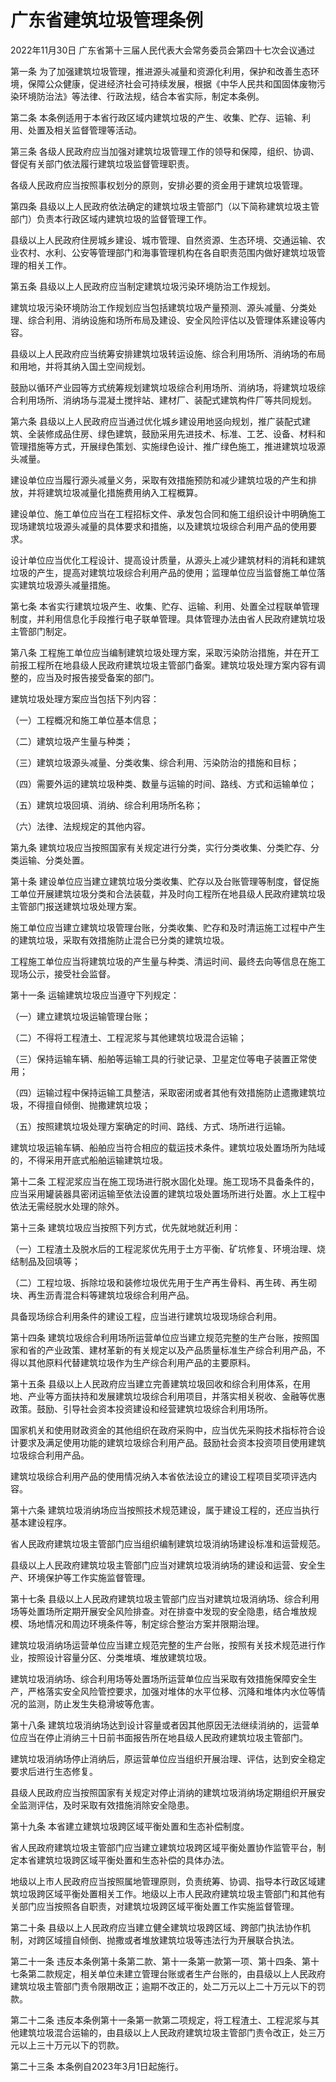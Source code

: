# 广东省建筑垃圾管理条例

2022年11月30日 广东省第十三届人民代表大会常务委员会第四十七次会议通过

<!-- INFO END -->

第一条 为了加强建筑垃圾管理，推进源头减量和资源化利用，保护和改善生态环境，保障公众健康，促进经济社会可持续发展，根据《中华人民共和国固体废物污染环境防治法》等法律、行政法规，结合本省实际，制定本条例。

第二条 本条例适用于本省行政区域内建筑垃圾的产生、收集、贮存、运输、利用、处置及相关监督管理等活动。

第三条 各级人民政府应当加强对建筑垃圾管理工作的领导和保障，组织、协调、督促有关部门依法履行建筑垃圾监督管理职责。

各级人民政府应当按照事权划分的原则，安排必要的资金用于建筑垃圾管理。

第四条 县级以上人民政府依法确定的建筑垃圾主管部门（以下简称建筑垃圾主管部门）负责本行政区域内建筑垃圾的监督管理工作。

县级以上人民政府住房城乡建设、城市管理、自然资源、生态环境、交通运输、农业农村、水利、公安等管理部门和海事管理机构在各自职责范围内做好建筑垃圾管理的相关工作。

第五条 县级以上人民政府应当制定建筑垃圾污染环境防治工作规划。

建筑垃圾污染环境防治工作规划应当包括建筑垃圾产量预测、源头减量、分类处理、综合利用、消纳设施和场所布局及建设、安全风险评估以及管理体系建设等内容。

县级以上人民政府应当统筹安排建筑垃圾转运设施、综合利用场所、消纳场的布局和用地，并将其纳入国土空间规划。

鼓励以循环产业园等方式统筹规划建筑垃圾综合利用场所、消纳场，将建筑垃圾综合利用场所、消纳场与混凝土搅拌站、建材厂、装配式建筑构件厂等共同规划。

第六条 县级以上人民政府应当通过优化城乡建设用地竖向规划，推广装配式建筑、全装修成品住房、绿色建筑，鼓励采用先进技术、标准、工艺、设备、材料和管理措施等方式，开展绿色策划、实施绿色设计、推广绿色施工，推进建筑垃圾源头减量。

建设单位应当履行源头减量义务，采取有效措施预防和减少建筑垃圾的产生和排放，并将建筑垃圾减量化措施费用纳入工程概算。

建设单位、施工单位应当在工程招标文件、承发包合同和施工组织设计中明确施工现场建筑垃圾源头减量的具体要求和措施，以及建筑垃圾综合利用产品的使用要求。

设计单位应当优化工程设计、提高设计质量，从源头上减少建筑材料的消耗和建筑垃圾的产生，提高对建筑垃圾综合利用产品的使用；监理单位应当监督施工单位落实建筑垃圾源头减量措施。

第七条 本省实行建筑垃圾产生、收集、贮存、运输、利用、处置全过程联单管理制度，并利用信息化手段推行电子联单管理。具体管理办法由省人民政府建筑垃圾主管部门制定。

第八条 工程施工单位应当编制建筑垃圾处理方案，采取污染防治措施，并在开工前报工程所在地县级人民政府建筑垃圾主管部门备案。建筑垃圾处理方案内容有调整的，应当及时报告接受备案的部门。

建筑垃圾处理方案应当包括下列内容：

（一）工程概况和施工单位基本信息；

（二）建筑垃圾产生量与种类；

（三）建筑垃圾源头减量、分类收集、综合利用、污染防治的措施和目标；

（四）需要外运的建筑垃圾种类、数量与运输的时间、路线、方式和运输单位；

（五）建筑垃圾回填、消纳、综合利用场所名称；

（六）法律、法规规定的其他内容。

第九条 建筑垃圾应当按照国家有关规定进行分类，实行分类收集、分类贮存、分类运输、分类处置。

第十条 建设单位应当建立建筑垃圾分类收集、贮存以及台账管理等制度，督促施工单位开展建筑垃圾分类和合法装载，并及时向工程所在地县级人民政府建筑垃圾主管部门报送建筑垃圾处理方案。

施工单位应当建立建筑垃圾管理台账，分类收集、贮存和及时清运施工过程中产生的建筑垃圾，采取有效措施防止混合已分类的建筑垃圾。

工程施工单位应当将建筑垃圾的产生量与种类、清运时间、最终去向等信息在施工现场公示，接受社会监督。

第十一条 运输建筑垃圾应当遵守下列规定：

（一）建立建筑垃圾运输管理台账；

（二）不得将工程渣土、工程泥浆与其他建筑垃圾混合运输；

（三）保持运输车辆、船舶等运输工具的行驶记录、卫星定位等电子装置正常使用；

（四）运输过程中保持运输工具整洁，采取密闭或者其他有效措施防止遗撒建筑垃圾，不得擅自倾倒、抛撒建筑垃圾；

（五）按照建筑垃圾处理方案确定的时间、路线、方式、场所进行运输。

建筑垃圾运输车辆、船舶应当符合相应的载运技术条件。建筑垃圾处置场所为陆域的，不得采用开底式船舶运输建筑垃圾。

第十二条 工程泥浆应当在施工现场进行脱水固化处理。施工现场不具备条件的，应当采用罐装器具密闭运输至依法设置的建筑垃圾处置场所进行处置。水上工程中依法无需经脱水处理的除外。

第十三条 建筑垃圾应当按照下列方式，优先就地就近利用：

（一）工程渣土及脱水后的工程泥浆优先用于土方平衡、矿坑修复、环境治理、烧结制品及回填等；

（二）工程垃圾、拆除垃圾和装修垃圾优先用于生产再生骨料、再生砖、再生砌块、再生沥青混合料等建筑垃圾综合利用产品。

具备现场综合利用条件的建设工程，应当进行建筑垃圾现场综合利用。

第十四条 建筑垃圾综合利用场所运营单位应当建立规范完整的生产台账，按照国家和省的产业政策、建材革新的有关规定以及产品质量标准生产综合利用产品，不得以其他原料代替建筑垃圾作为生产综合利用产品的主要原料。

第十五条 县级以上人民政府应当建立完善建筑垃圾回收和综合利用体系，在用地、产业等方面扶持和发展建筑垃圾综合利用项目，并落实相关税收、金融等优惠政策。鼓励、引导社会资本投资建设和经营建筑垃圾综合利用场所。

国家机关和使用财政资金的其他组织在政府采购中，应当优先采购技术指标符合设计要求及满足使用功能的建筑垃圾综合利用产品。鼓励社会资本投资项目使用建筑垃圾综合利用产品。

建筑垃圾综合利用产品的使用情况纳入本省依法设立的建设工程项目奖项评选内容。

第十六条 建筑垃圾消纳场应当按照技术规范建设，属于建设工程的，还应当执行基本建设程序。

省人民政府建筑垃圾主管部门应当组织编制建筑垃圾消纳场建设标准和运营规范。

县级以上人民政府建筑垃圾主管部门应当对建筑垃圾消纳场的建设和运营、安全生产、环境保护等工作实施监督管理。

第十七条 县级以上人民政府建筑垃圾主管部门应当对建筑垃圾消纳场、综合利用场等处置场所定期开展安全风险排查。对在排查中发现的安全隐患，结合堆放规模、场地情况和周边环境条件等，制定综合整治方案并限期治理。

建筑垃圾消纳场运营单位应当建立规范完整的生产台账，按照有关技术规范进行作业，按照设计容量分区、分类堆填、堆放建筑垃圾。

建筑垃圾消纳场、综合利用场等处置场所运营单位应当采取有效措施保障安全生产，严格落实安全风险管控要求，加强对堆体的水平位移、沉降和堆体内水位等情况的监测，防止发生失稳滑坡等危害。

第十八条 建筑垃圾消纳场达到设计容量或者因其他原因无法继续消纳的，运营单位应当在停止消纳三十日前书面报告所在地县级人民政府建筑垃圾主管部门。

建筑垃圾消纳场停止消纳后，原运营单位应当组织开展治理、评估，达到安全稳定要求后进行生态修复。

县级人民政府应当按照国家有关规定对停止消纳的建筑垃圾消纳场定期组织开展安全监测评估，及时采取有效措施消除安全隐患。

第十九条 本省建立建筑垃圾跨区域平衡处置和生态补偿制度。

省人民政府建筑垃圾主管部门应当建立建筑垃圾跨区域平衡处置协作监管平台，制定本省建筑垃圾跨区域平衡处置和生态补偿的具体办法。

地级以上市人民政府应当按照属地管理原则，负责统筹、协调、指导本行政区域建筑垃圾跨区域平衡处置相关工作。地级以上市人民政府建筑垃圾主管部门和其他有关部门应当按照各自职责，对建筑垃圾跨区域平衡处置工作实施监督管理。

第二十条 县级以上人民政府应当建立健全建筑垃圾跨区域、跨部门执法协作机制，对跨区域擅自倾倒、抛撒或者堆放建筑垃圾等违法行为开展联合执法。

第二十一条 违反本条例第十条第二款、第十一条第一款第一项、第十四条、第十七条第二款规定，相关单位未建立管理台账或者生产台账的，由县级以上人民政府建筑垃圾主管部门责令限期改正；逾期不改正的，处二万元以上二十万元以下的罚款。

第二十二条 违反本条例第十一条第一款第二项规定，将工程渣土、工程泥浆与其他建筑垃圾混合运输的，由县级以上人民政府建筑垃圾主管部门责令改正，处三万元以上三十万元以下的罚款。

第二十三条 本条例自2023年3月1日起施行。

